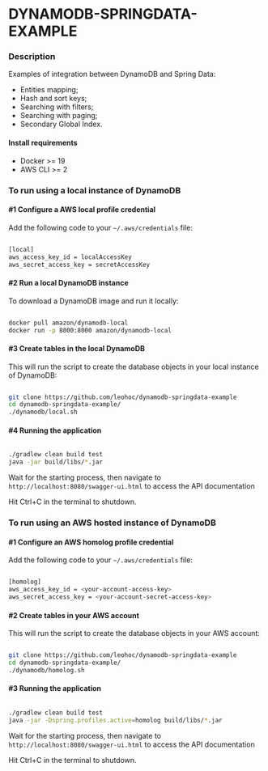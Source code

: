 # DYNAMODB-SPRINGDATA-EXAMPLE

### Description

Examples of integration between DynamoDB and Spring Data:
* Entities mapping;
* Hash and sort keys;
* Searching with filters;
* Searching with paging;
* Secondary Global Index.

#### Install requirements

- Docker >= 19
- AWS CLI >= 2

### To run using a local instance of DynamoDB

#### #1 Configure a AWS local profile credential

Add the following code to your `~/.aws/credentials` file:

```bash

[local]
aws_access_key_id = localAccessKey
aws_secret_access_key = secretAccessKey

```  

#### #2 Run a local DynamoDB instance

To download a DynamoDB image and run it locally:

```bash

docker pull amazon/dynamodb-local
docker run -p 8000:8000 amazon/dynamodb-local

```

#### #3 Create tables in the local DynamoDB

This will run the script to create the database objects in your local instance of DynamoDB:

```bash

git clone https://github.com/leohoc/dynamodb-springdata-example
cd dynamodb-springdata-example/
./dynamodb/local.sh

```

#### #4 Running the application

```bash

./gradlew clean build test
java -jar build/libs/*.jar

```

Wait for the starting process, then navigate to `http://localhost:8080/swagger-ui.html` to access the API documentation

Hit Ctrl+C in the terminal to shutdown.

### To run using an AWS hosted instance of DynamoDB

#### #1 Configure an AWS homolog profile credential

Add the following code to your `~/.aws/credentials` file:

```bash

[homolog]
aws_access_key_id = <your-account-access-key>
aws_secret_access_key = <your-account-secret-access-key>

```  

#### #2 Create tables in your AWS account

This will run the script to create the database objects in your AWS account:

```bash

git clone https://github.com/leohoc/dynamodb-springdata-example
cd dynamodb-springdata-example/
./dynamodb/homolog.sh

```

#### #3 Running the application

```bash

./gradlew clean build test
java -jar -Dspring.profiles.active=homolog build/libs/*.jar

```

Wait for the starting process, then navigate to `http://localhost:8080/swagger-ui.html` to access the API documentation

Hit Ctrl+C in the terminal to shutdown.